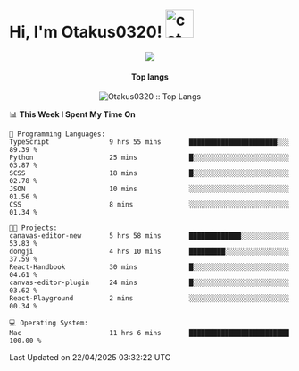 <h1> Hi, I'm Otakus0320! <img src="https://media.giphy.com/media/mGcNjsfWAjY5AEZNw6/giphy.gif" width="50" alt="cat"></h1>

<p align="center"><a href="https://wakatime.com/@044d69d0-1253-4f60-96b6-5d19a0f9dde5"><img src="https://wakatime.com/badge/user/044d69d0-1253-4f60-96b6-5d19a0f9dde5.svg" /></a></p>

<h4 align="center">Top langs</h4>

<p align="center"><img src="https://github-readme-stats.vercel.app/api/top-langs/?username=Otakus0320&langs_count=10&theme=tokyonight&layout=compact&timestamp={{random_number}}" alt="Otakus0320 :: Top Langs" /></p>

<!--START_SECTION:waka-->
📊 **This Week I Spent My Time On** 

```text
💬 Programming Languages: 
TypeScript               9 hrs 55 mins       ██████████████████████░░░   89.39 % 
Python                   25 mins             █░░░░░░░░░░░░░░░░░░░░░░░░   03.87 % 
SCSS                     18 mins             █░░░░░░░░░░░░░░░░░░░░░░░░   02.78 % 
JSON                     10 mins             ░░░░░░░░░░░░░░░░░░░░░░░░░   01.56 % 
CSS                      8 mins              ░░░░░░░░░░░░░░░░░░░░░░░░░   01.34 % 

🐱‍💻 Projects: 
canavas-editor-new       5 hrs 58 mins       █████████████░░░░░░░░░░░░   53.83 % 
dongji                   4 hrs 10 mins       █████████░░░░░░░░░░░░░░░░   37.59 % 
React-Handbook           30 mins             █░░░░░░░░░░░░░░░░░░░░░░░░   04.61 % 
canvas-editor-plugin     24 mins             █░░░░░░░░░░░░░░░░░░░░░░░░   03.62 % 
React-Playground         2 mins              ░░░░░░░░░░░░░░░░░░░░░░░░░   00.34 % 

💻 Operating System: 
Mac                      11 hrs 6 mins       █████████████████████████   100.00 % 
```


 Last Updated on 22/04/2025 03:32:22 UTC
<!--END_SECTION:waka-->
